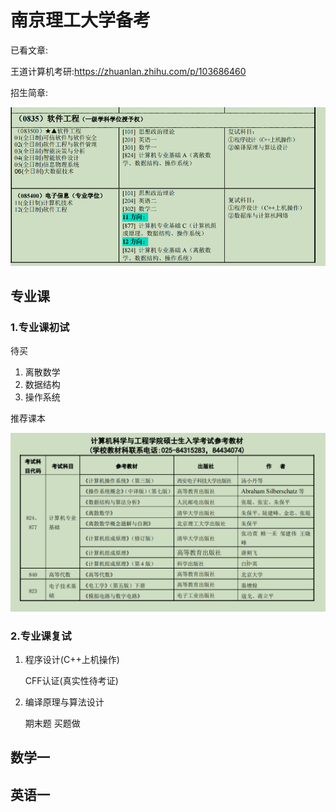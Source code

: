 # 南京理工大学备考

已看文章:

王道计算机考研:<https://zhuanlan.zhihu.com/p/103686460>

招生简章:

![20220129001313](https://raw.githubusercontent.com/Logible/Image/main/note_image/20220129001313.png)

## 专业课

### 1.专业课初试

待买

1. 离散数学
2. 数据结构
3. 操作系统

推荐课本

![20220129002435](https://raw.githubusercontent.com/Logible/Image/main/note_image/20220129002435.png)

### 2.专业课复试

1. 程序设计(C++上机操作)

    CFF认证(真实性待考证)

2. 编译原理与算法设计

    期末题 买题做

## 数学一

## 英语一
